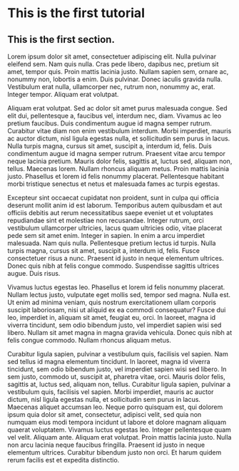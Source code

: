 # This is the first tutorial

## This is the first section.

Lorem ipsum dolor sit amet, consectetuer adipiscing elit. Nulla pulvinar eleifend sem. Nam quis nulla. Cras pede libero, dapibus nec, pretium sit amet, tempor quis. Proin mattis lacinia justo. Nullam sapien sem, ornare ac, nonummy non, lobortis a enim. Duis pulvinar. Donec iaculis gravida nulla. Vestibulum erat nulla, ullamcorper nec, rutrum non, nonummy ac, erat. Integer tempor. Aliquam erat volutpat.

Aliquam erat volutpat. Sed ac dolor sit amet purus malesuada congue. Sed elit dui, pellentesque a, faucibus vel, interdum nec, diam. Vivamus ac leo pretium faucibus. Duis condimentum augue id magna semper rutrum. Curabitur vitae diam non enim vestibulum interdum. Morbi imperdiet, mauris ac auctor dictum, nisl ligula egestas nulla, et sollicitudin sem purus in lacus. Nulla turpis magna, cursus sit amet, suscipit a, interdum id, felis. Duis condimentum augue id magna semper rutrum. Praesent vitae arcu tempor neque lacinia pretium. Mauris dolor felis, sagittis at, luctus sed, aliquam non, tellus. Maecenas lorem. Nullam rhoncus aliquam metus. Proin mattis lacinia justo. Phasellus et lorem id felis nonummy placerat. Pellentesque habitant morbi tristique senectus et netus et malesuada fames ac turpis egestas.

Excepteur sint occaecat cupidatat non proident, sunt in culpa qui officia deserunt mollit anim id est laborum. Temporibus autem quibusdam et aut officiis debitis aut rerum necessitatibus saepe eveniet ut et voluptates repudiandae sint et molestiae non recusandae. Integer rutrum, orci vestibulum ullamcorper ultricies, lacus quam ultricies odio, vitae placerat pede sem sit amet enim. Integer in sapien. In enim a arcu imperdiet malesuada. Nam quis nulla. Pellentesque pretium lectus id turpis. Nulla turpis magna, cursus sit amet, suscipit a, interdum id, felis. Fusce consectetuer risus a nunc. Praesent id justo in neque elementum ultrices. Donec quis nibh at felis congue commodo. Suspendisse sagittis ultrices augue. Duis risus.

Vivamus luctus egestas leo. Phasellus et lorem id felis nonummy placerat. Nullam lectus justo, vulputate eget mollis sed, tempor sed magna. Nulla est. Ut enim ad minima veniam, quis nostrum exercitationem ullam corporis suscipit laboriosam, nisi ut aliquid ex ea commodi consequatur? Fusce dui leo, imperdiet in, aliquam sit amet, feugiat eu, orci. In laoreet, magna id viverra tincidunt, sem odio bibendum justo, vel imperdiet sapien wisi sed libero. Nullam sit amet magna in magna gravida vehicula. Donec quis nibh at felis congue commodo. Nullam rhoncus aliquam metus.

Curabitur ligula sapien, pulvinar a vestibulum quis, facilisis vel sapien. Nam sed tellus id magna elementum tincidunt. In laoreet, magna id viverra tincidunt, sem odio bibendum justo, vel imperdiet sapien wisi sed libero. In sem justo, commodo ut, suscipit at, pharetra vitae, orci. Mauris dolor felis, sagittis at, luctus sed, aliquam non, tellus. Curabitur ligula sapien, pulvinar a vestibulum quis, facilisis vel sapien. Morbi imperdiet, mauris ac auctor dictum, nisl ligula egestas nulla, et sollicitudin sem purus in lacus. Maecenas aliquet accumsan leo. Neque porro quisquam est, qui dolorem ipsum quia dolor sit amet, consectetur, adipisci velit, sed quia non numquam eius modi tempora incidunt ut labore et dolore magnam aliquam quaerat voluptatem. Vivamus luctus egestas leo. Integer pellentesque quam vel velit. Aliquam ante. Aliquam erat volutpat. Proin mattis lacinia justo. Nulla non arcu lacinia neque faucibus fringilla. Praesent id justo in neque elementum ultrices. Curabitur bibendum justo non orci. Et harum quidem rerum facilis est et expedita distinctio.
